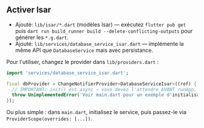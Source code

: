 
## Activer Isar

- Ajouté: `lib/isar/*.dart` (modèles Isar) — exécutez `flutter pub get` puis `dart run build_runner build --delete-conflicting-outputs` pour générer les `*.g.dart`.
- Ajouté: `lib/services/database_service_isar.dart` — implémente la même API que `DatabaseService` mais avec persistance.

Pour l'utiliser, changez le provider dans `lib/providers.dart` :

```dart
import 'services/database_service_isar.dart';

final dbProvider = ChangeNotifierProvider<DatabaseServiceIsar>((ref) {
  // IMPORTANT: init() est async — vous devez l'attendre AVANT runApp.
  throw UnimplementedError('Voir main.dart pour un exemple d'initialisation.');
});
```

Ou plus simple : dans `main.dart`, initialisez le service, puis passez-le via `ProviderScope(overrides: [...])`.
